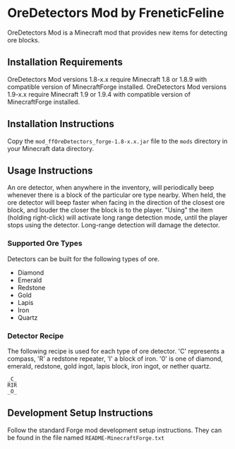 # OreDetectors Mod by FreneticFeline

OreDetectors Mod is a Minecraft mod that provides new items for detecting ore blocks.

## Installation Requirements
OreDetectors Mod versions 1.8-x.x require Minecraft 1.8 or 1.8.9 with compatible version
of MinecraftForge installed.
OreDetectors Mod versions 1.9-x.x require Minecraft 1.9 or 1.9.4 with compatible version
of MinecraftForge installed.

## Installation Instructions
Copy the `mod_ffOreDetectors_forge-1.8-x.x.jar` file to the `mods` directory in your Minecraft
data directory.

## Usage Instructions
An ore detector, when anywhere in the inventory, will periodically beep whenever there
is a block of the particular ore type nearby.  When held, the ore detector will beep
faster when facing in the direction of the closest ore block, and louder the closer
the block is to the player.  "Using" the item (holding right-click) will activate long
range detection mode, until the player stops using the detector.  Long-range detection
will damage the detector.

### Supported Ore Types
Detectors can be built for the following types of ore.

- Diamond
- Emerald
- Redstone
- Gold
- Lapis
- Iron
- Quartz 

### Detector Recipe
The following recipe is used for each type of ore detector. 'C' represents a compass,
'R' a redstone repeater, 'I' a block of iron.  '0' is one of diamond, emerald, redstone,
gold ingot, lapis block, iron ingot, or nether quartz.

    _C_
    RIR
    _O_

## Development Setup Instructions
Follow the standard Forge mod development setup instructions.  They can be found
in the file named `README-MinecraftForge.txt`

